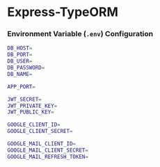 # Express-TypeORM

### Environment Variable (`.env`) Configuration

```bash
DB_HOST=
DB_PORT=
DB_USER=
DB_PASSWORD=
DB_NAME=

APP_PORT=

JWT_SECRET=
JWT_PRIVATE_KEY=
JWT_PUBLIC_KEY=

GOOGLE_CLIENT_ID=
GOOGLE_CLIENT_SECRET=

GOOGLE_MAIL_CLIENT_ID=
GOOGLE_MAIL_CLIENT_SECRET=
GOOGLE_MAIL_REFRESH_TOKEN=
```